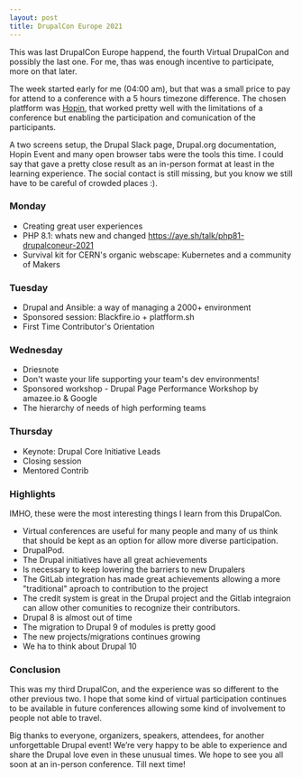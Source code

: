 ```yaml
---
layout: post
title: DrupalCon Europe 2021
---
```


This was last DrupalCon Europe happend, the fourth Virtual DrupalCon and possibly the last one. For me, thas was enough incentive to participate, more on that later.

<!--more-->

The week started early for me (04:00 am), but that was a small price to pay for attend to a conference with a 5 hours timezone difference. The chosen platfform was [Hopin](https://hopin.com/), that worked pretty well with the limitations of a conference but enabling the participation and comunication of the participants.

A two screens setup, the Drupal Slack page, Drupal.org documentation, Hopin Event and many open browser tabs were the tools this time. I could say that gave a pretty close result as an in-person format at least in the learning experience.
The social contact is still missing, but you know we still have to be careful of crowded places :).

### Monday

- Creating great user experiences
- PHP 8.1: whats new and changed https://aye.sh/talk/php81-drupalconeur-2021
- Survival kit for CERN's organic webscape: Kubernetes and a community of Makers

### Tuesday

- Drupal and Ansible: a way of managing a 2000+ environment
- Sponsored session: Blackfire.io + platfform.sh
- First Time Contributor's Orientation

### Wednesday

- Driesnote
- Don't waste your life supporting your team's dev environments!
- Sponsored workshop - Drupal Page Performance Workshop by amazee.io & Google
- The hierarchy of needs of high performing teams

### Thursday

- Keynote: Drupal Core Initiative Leads
- Closing session
- Mentored Contrib

### Highlights

IMHO, these were the most interesting things I learn from this DrupalCon.

* Virtual conferences are useful for many people and many of us think that should be kept as an option for allow more diverse participation.
* DrupalPod.
* The Drupal initiatives have all great achievements
* Is necessary to keep lowering the barriers to new Drupalers
* The GitLab integration has made great achievements allowing a more "traditional" aproach to contribution to the project
* The credit system is great in the Drupal project and the Gitlab integraion can allow other comunities to recognize their contributors.
* Drupal 8 is almost out of time
* The migration to Drupal 9 of modules is pretty good
* The new projects/migrations continues growing
* We ha to think about Drupal 10


### Conclusion

This was my third DrupalCon, and the experience was so different to the other previous two. I hope that some kind of virtual participation continues to be available in future conferences allowing some kind of involvement to people not able to travel.

Big thanks to everyone, organizers, speakers, attendees, for another unforgettable Drupal event! We’re very happy to be able to experience and share the Drupal love even in these unusual times. We hope to see you all soon at an in-person conference. Till next time!
